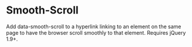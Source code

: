 # Smooth-Scroll
Add data-smooth-scroll to a hyperlink linking to an element on the same page to have the browser scroll smoothly to that element. Requires jQuery 1.9+.
